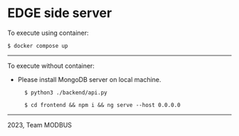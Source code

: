 # EDGE side server

To execute using container:

    $ docker compose up

--------------------------------------------------------------------

To execute without container:

* Please install MongoDB server on local machine.


        $ python3 ./backend/api.py

        $ cd frontend && npm i && ng serve --host 0.0.0.0

-------------------------------------------------------------------------------

2023, Team MODBUS 
